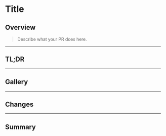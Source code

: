# Title
<!-- Simple phrase that describes the main outcomes -->

## Overview

> Describe what your PR does here.

---

## TL;DR
<!-- TLDR Guide
  List any steps devs have to take after pulling this down
  -->

---

## Gallery
<!-- Gallery Guide
  Delete if irrelevant
  - Screenshots to show changes
  - Code snippets to flex smugly
  -->

---

## Changes
<!-- Changes Guide
  Break your changes into either files or categories, depending on how wide-ranging the PR is. For example...

  ### Database Utils `or` `utils/db.md`

  Brief description of changes

  - details in bullet points, if necessary
  -->

---

## Summary
<!-- Summary Guide
  Describe this PR using a completely non-technical and ideally absurd metaphor
  -->
